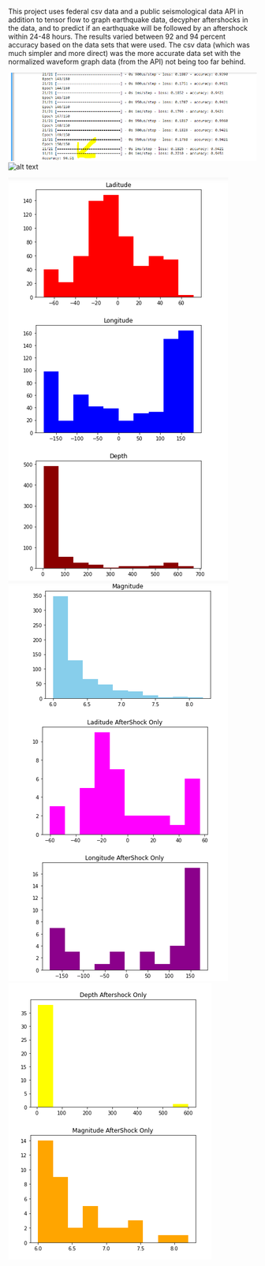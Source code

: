 This project uses federal csv data and a public seismological data API in addition to tensor flow
to graph earthquake data, decypher aftershocks in the data, and to predict if an earthquake will
be followed by an aftershock within 24-48 hours. The results varied between 92 and 94 percent accuracy
based on the data sets that were used. The csv data (which was much simpler and more direct) was the more
accurate data set with the normalized waveform graph data (from the API) not being too far behind.

![alt text](./accuracy.PNG)
![alt text](./acc.PNG)

![alt text](./graphs1.PNG)
![alt text](./graphs2.PNG)
![alt text](./graphs3.PNG)

